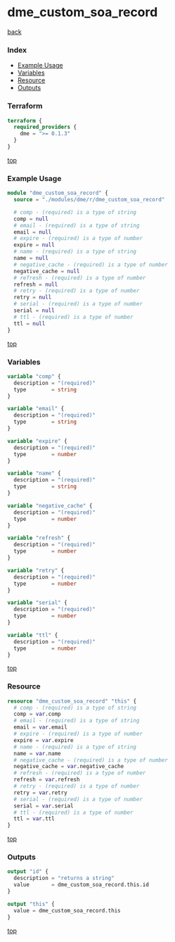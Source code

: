 # dme_custom_soa_record

[back](../dme.md)

### Index

- [Example Usage](#example-usage)
- [Variables](#variables)
- [Resource](#resource)
- [Outputs](#outputs)

### Terraform

```terraform
terraform {
  required_providers {
    dme = ">= 0.1.3"
  }
}
```

[top](#index)

### Example Usage

```terraform
module "dme_custom_soa_record" {
  source = "./modules/dme/r/dme_custom_soa_record"

  # comp - (required) is a type of string
  comp = null
  # email - (required) is a type of string
  email = null
  # expire - (required) is a type of number
  expire = null
  # name - (required) is a type of string
  name = null
  # negative_cache - (required) is a type of number
  negative_cache = null
  # refresh - (required) is a type of number
  refresh = null
  # retry - (required) is a type of number
  retry = null
  # serial - (required) is a type of number
  serial = null
  # ttl - (required) is a type of number
  ttl = null
}
```

[top](#index)

### Variables

```terraform
variable "comp" {
  description = "(required)"
  type        = string
}

variable "email" {
  description = "(required)"
  type        = string
}

variable "expire" {
  description = "(required)"
  type        = number
}

variable "name" {
  description = "(required)"
  type        = string
}

variable "negative_cache" {
  description = "(required)"
  type        = number
}

variable "refresh" {
  description = "(required)"
  type        = number
}

variable "retry" {
  description = "(required)"
  type        = number
}

variable "serial" {
  description = "(required)"
  type        = number
}

variable "ttl" {
  description = "(required)"
  type        = number
}
```

[top](#index)

### Resource

```terraform
resource "dme_custom_soa_record" "this" {
  # comp - (required) is a type of string
  comp = var.comp
  # email - (required) is a type of string
  email = var.email
  # expire - (required) is a type of number
  expire = var.expire
  # name - (required) is a type of string
  name = var.name
  # negative_cache - (required) is a type of number
  negative_cache = var.negative_cache
  # refresh - (required) is a type of number
  refresh = var.refresh
  # retry - (required) is a type of number
  retry = var.retry
  # serial - (required) is a type of number
  serial = var.serial
  # ttl - (required) is a type of number
  ttl = var.ttl
}
```

[top](#index)

### Outputs

```terraform
output "id" {
  description = "returns a string"
  value       = dme_custom_soa_record.this.id
}

output "this" {
  value = dme_custom_soa_record.this
}
```

[top](#index)